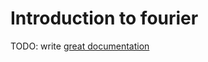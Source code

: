# Introduction to fourier

TODO: write [great documentation](http://jacobian.org/writing/what-to-write/)
